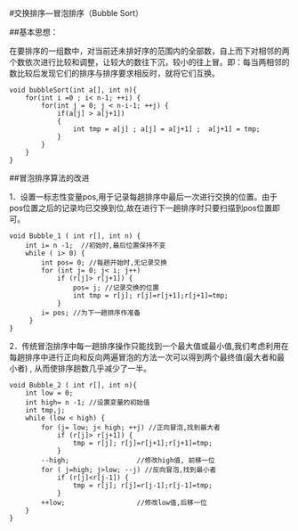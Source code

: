 #交换排序—冒泡排序（Bubble Sort）

##基本思想：

在要排序的一组数中，对当前还未排好序的范围内的全部数，自上而下对相邻的两个数依次进行比较和调整，让较大的数往下沉，较小的往上冒。即：每当两相邻的数比较后发现它们的排序与排序要求相反时，就将它们互换。

	void bubbleSort(int a[], int n){  
	    for(int i =0 ; i< n-1; ++i) {  
	        for(int j = 0; j < n-i-1; ++j) {  
	            if(a[j] > a[j+1])  
	            {  
	                int tmp = a[j] ; a[j] = a[j+1] ;  a[j+1] = tmp;  
	            }  
	        }  
	    }  
	}  
	
	
##冒泡排序算法的改进

1．设置一标志性变量pos,用于记录每趟排序中最后一次进行交换的位置。由于pos位置之后的记录均已交换到位,故在进行下一趟排序时只要扫描到pos位置即可。

	
	void Bubble_1 ( int r[], int n) {  
	    int i= n -1;  //初始时,最后位置保持不变  
	    while ( i> 0) {   
	        int pos= 0; //每趟开始时,无记录交换  
	        for (int j= 0; j< i; j++)  
	            if (r[j]> r[j+1]) {  
	                pos= j; //记录交换的位置   
	                int tmp = r[j]; r[j]=r[j+1];r[j+1]=tmp;  
	            }   
	        i= pos; //为下一趟排序作准备  
	     }   
	}    
	
2．传统冒泡排序中每一趟排序操作只能找到一个最大值或最小值,我们考虑利用在每趟排序中进行正向和反向两遍冒泡的方法一次可以得到两个最终值(最大者和最小者) , 从而使排序趟数几乎减少了一半。
	
	void Bubble_2 ( int r[], int n){  
	    int low = 0;   
	    int high= n -1; //设置变量的初始值  
	    int tmp,j;  
	    while (low < high) {  
	        for (j= low; j< high; ++j) //正向冒泡,找到最大者  
	            if (r[j]> r[j+1]) {  
	                tmp = r[j]; r[j]=r[j+1];r[j+1]=tmp;  
	            }   
	        --high;                 //修改high值, 前移一位  
	        for ( j=high; j>low; --j) //反向冒泡,找到最小者  
	            if (r[j]<r[j-1]) {  
	                tmp = r[j]; r[j]=r[j-1];r[j-1]=tmp;  
	            }  
	        ++low;                  //修改low值,后移一位  
	    }   
	}   
